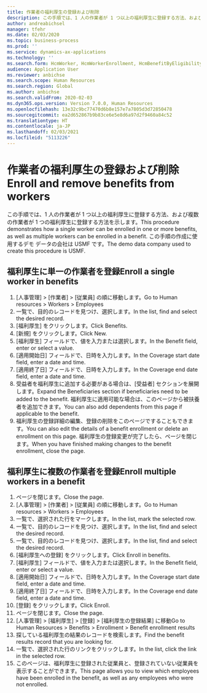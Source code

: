 ```yaml
---
title: 作業者の福利厚生の登録および削除
description: この手順では、1 人の作業者が 1 つ以上の福利厚生に登録する方法、および複数の作業者が 1 つの福利厚生に登録する方法を示します。
author: andreabichsel
manager: tfehr
ms.date: 02/03/2020
ms.topic: business-process
ms.prod: ''
ms.service: dynamics-ax-applications
ms.technology: ''
ms.search.form: HcmWorker, HcmWorkerEnrollment, HcmBenefitByEligibilityLookup, HcmMassBenefitEnrollment, HcmBenefitLookup, HcmMassBenefitEnrollmentResults, BenefitWorkspace, HcmBenefitSummaryPart
audience: Application User
ms.reviewer: anbichse
ms.search.scope: Human Resources
ms.search.region: Global
ms.author: anbichse
ms.search.validFrom: 2020-02-03
ms.dyn365.ops.version: Version 7.0.0, Human Resources
ms.openlocfilehash: 13e32c9bc77470d6b8e157e7a7805d3d72850478
ms.sourcegitcommit: ea2d652867b9b83ce6e5e8d6a97d2f9460a84c52
ms.translationtype: HT
ms.contentlocale: ja-JP
ms.lasthandoff: 02/03/2021
ms.locfileid: "5113226"
---
```

# <a name="enroll-and-remove-benefits-from-workers"></a><span data-ttu-id="b0209-103">作業者の福利厚生の登録および削除</span><span class="sxs-lookup"><span data-stu-id="b0209-103">Enroll and remove benefits from workers</span></span>



<span data-ttu-id="b0209-104">この手順では、1 人の作業者が 1 つ以上の福利厚生に登録する方法、および複数の作業者が 1 つの福利厚生に登録する方法を示します。</span><span class="sxs-lookup"><span data-stu-id="b0209-104">This procedure demonstrates how a single worker can be enrolled in one or more benefits, as well as multiple workers can be enrolled in a benefit.</span></span> <span data-ttu-id="b0209-105">この手順の作成に使用するデモ データの会社は USMF です。</span><span class="sxs-lookup"><span data-stu-id="b0209-105">The demo data company used to create this procedure is USMF.</span></span>


## <a name="enroll-a-single-worker-in-benefits"></a><span data-ttu-id="b0209-106">福利厚生に単一の作業者を登録</span><span class="sxs-lookup"><span data-stu-id="b0209-106">Enroll a single worker in benefits</span></span>
1. <span data-ttu-id="b0209-107">[人事管理] > [作業者] > [従業員] の順に移動します。</span><span class="sxs-lookup"><span data-stu-id="b0209-107">Go to Human resources > Workers > Employees</span></span>
2. <span data-ttu-id="b0209-108">一覧で、目的のレコードを見つけ、選択します。</span><span class="sxs-lookup"><span data-stu-id="b0209-108">In the list, find and select the desired record.</span></span>
3. <span data-ttu-id="b0209-109">[福利厚生] をクリックします。</span><span class="sxs-lookup"><span data-stu-id="b0209-109">Click Benefits.</span></span>
4. <span data-ttu-id="b0209-110">[新規] をクリックします。</span><span class="sxs-lookup"><span data-stu-id="b0209-110">Click New.</span></span>
5. <span data-ttu-id="b0209-111">[福利厚生] フィールドで、値を入力または選択します。</span><span class="sxs-lookup"><span data-stu-id="b0209-111">In the Benefit field, enter or select a value.</span></span>
6. <span data-ttu-id="b0209-112">[適用開始日] フィールドで、日時を入力します。</span><span class="sxs-lookup"><span data-stu-id="b0209-112">In the Coverage start date field, enter a date and time.</span></span>
7. <span data-ttu-id="b0209-113">[適用終了日] フィールドで、日時を入力します。</span><span class="sxs-lookup"><span data-stu-id="b0209-113">In the Coverage end date field, enter a date and time.</span></span>
8. <span data-ttu-id="b0209-114">受益者を福利厚生に追加する必要がある場合は、[受益者] セクションを展開します。</span><span class="sxs-lookup"><span data-stu-id="b0209-114">Expand the Beneficiaries section if beneficiaries need to be added to the benefit.</span></span> <span data-ttu-id="b0209-115">福利厚生に適用可能な場合は、このページから被扶養者を追加できます。</span><span class="sxs-lookup"><span data-stu-id="b0209-115">You can also add dependents from this page if applicable to the benefit.</span></span>
9. <span data-ttu-id="b0209-116">福利厚生の登録詳細の編集、登録の削除をこのページですることもできます。</span><span class="sxs-lookup"><span data-stu-id="b0209-116">You can also edit the details of a benefit enrollment or delete an enrollment on this page.</span></span> <span data-ttu-id="b0209-117">福利厚生の登録変更が完了したら、ページを閉じます。</span><span class="sxs-lookup"><span data-stu-id="b0209-117">When you have finished making changes to the benefit enrollment, close the page.</span></span>

## <a name="enroll-multiple-workers-in-a-benefit"></a><span data-ttu-id="b0209-118">福利厚生に複数の作業者を登録</span><span class="sxs-lookup"><span data-stu-id="b0209-118">Enroll multiple workers in a benefit</span></span>
1. <span data-ttu-id="b0209-119">ページを閉じます。</span><span class="sxs-lookup"><span data-stu-id="b0209-119">Close the page.</span></span>
2. <span data-ttu-id="b0209-120">[人事管理] > [作業者] > [従業員] の順に移動します。</span><span class="sxs-lookup"><span data-stu-id="b0209-120">Go to Human resources > Workers > Employees</span></span>
3. <span data-ttu-id="b0209-121">一覧で、選択された行をマークします。</span><span class="sxs-lookup"><span data-stu-id="b0209-121">In the list, mark the selected row.</span></span>
4. <span data-ttu-id="b0209-122">一覧で、目的のレコードを見つけ、選択します。</span><span class="sxs-lookup"><span data-stu-id="b0209-122">In the list, find and select the desired record.</span></span>
5. <span data-ttu-id="b0209-123">一覧で、目的のレコードを見つけ、選択します。</span><span class="sxs-lookup"><span data-stu-id="b0209-123">In the list, find and select the desired record.</span></span>
6. <span data-ttu-id="b0209-124">[福利厚生への登録] をクリックします。</span><span class="sxs-lookup"><span data-stu-id="b0209-124">Click Enroll in benefits.</span></span>
7. <span data-ttu-id="b0209-125">[福利厚生] フィールドで、値を入力または選択します。</span><span class="sxs-lookup"><span data-stu-id="b0209-125">In the Benefit field, enter or select a value.</span></span>
8. <span data-ttu-id="b0209-126">[適用開始日] フィールドで、日時を入力します。</span><span class="sxs-lookup"><span data-stu-id="b0209-126">In the Coverage start date field, enter a date and time.</span></span>
9. <span data-ttu-id="b0209-127">[適用終了日] フィールドで、日時を入力します。</span><span class="sxs-lookup"><span data-stu-id="b0209-127">In the Coverage end date field, enter a date and time.</span></span>
10. <span data-ttu-id="b0209-128">[登録] をクリックします。</span><span class="sxs-lookup"><span data-stu-id="b0209-128">Click Enroll.</span></span>
11. <span data-ttu-id="b0209-129">ページを閉じます。</span><span class="sxs-lookup"><span data-stu-id="b0209-129">Close the page.</span></span>
12. <span data-ttu-id="b0209-130">[人事管理] > [福利厚生] > [登録] > [福利厚生の登録結果] に移動</span><span class="sxs-lookup"><span data-stu-id="b0209-130">Go to Human Resources > Benefits > Enrollment > Benefit enrollment results</span></span>
13. <span data-ttu-id="b0209-131">探している福利厚生の結果のレコードを検索します。</span><span class="sxs-lookup"><span data-stu-id="b0209-131">Find the benefit results record that you are looking for.</span></span>
14. <span data-ttu-id="b0209-132">一覧で、選択された行のリンクをクリックします。</span><span class="sxs-lookup"><span data-stu-id="b0209-132">In the list, click the link in the selected row.</span></span>
15. <span data-ttu-id="b0209-133">このページは、福利厚生に登録された従業員と、登録されていない従業員を表示することができます。</span><span class="sxs-lookup"><span data-stu-id="b0209-133">This page allows you to view which employees have been enrolled in the benefit, as well as any employees who were not enrolled.</span></span>

